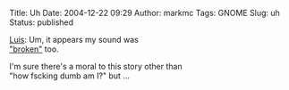 Title: Uh
Date: 2004-12-22 09:29
Author: markmc
Tags: GNOME
Slug: uh
Status: published

[Luis](http://tieguy.org): Um, it appears my sound was  
["broken"](http://tieguy.org/blog/index.cgi/265.html) too.

I'm sure there's a moral to this story other than  
"how fscking dumb am I?" but ...
